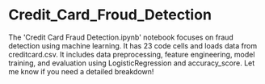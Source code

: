 # Credit_Card_Froud_Detection
The 'Credit Card Fraud Detection.ipynb' notebook focuses on fraud detection using machine learning. It has 23 code cells and loads data from creditcard.csv. It includes data preprocessing, feature engineering, model training, and evaluation using LogisticRegression and accuracy_score. Let me know if you need a detailed breakdown!
